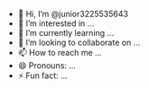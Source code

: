 - 👋 Hi, I’m @junior3225535643
- 👀 I’m interested in ...
- 🌱 I’m currently learning ...
- 💞️ I’m looking to collaborate on ...
- 📫 How to reach me ...
- 😄 Pronouns: ...
- ⚡ Fun fact: ...

<!---![81e8160c-e3eb-4c64-b91d-88c668530bab](https://github.com/junior3225535643/junior3225535643/assets/164115345/35681f55-dbeb-4f59-8dc5-a78c6e319490)

junior3225535643/junior3225535643 is a ✨ special ✨ repository because its `README.md` (this file) appears on your GitHub profile.
You can click the Preview link to take a look at your changes.
--->
